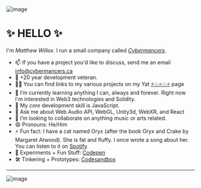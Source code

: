 ![image](https://user-images.githubusercontent.com/889851/162593002-aba465e1-ef0a-4599-b5e9-10a218654597.png)



# ✨ HELLO ✨

I'm _Matthew Willox_. I run a small company called _[Cybermancers](https://cybermancers.ca)._ 

- 📫 If you have a project you'd like to discuss, send me an email [info@cybermancers.ca](mailto:info@cybermances.ca)
- 👴 +20 year development veteran. 
- 🧑‍🍳 You can find links to my various projects on my Yat [⚡💥⭐💥⚡](https://y.at/⚡💥⭐💥⚡) page
- 🌱 I’m currently learning anything I can, always and forever. Right now I'm interested in Web3 technologies and Solidity.
- 💪 My _core_ development skill is JavaScript.
- 💬 Ask me about Web Audio API, WebGL, Unity3d, WebXR, and React
- 👯 I’m looking to collaborate on anything music or arts related.
- 😄 Pronouns: He/Him
- ⚡ Fun fact: I have a cat named Oryx (after the book Oryx and Crake by Margaret Atwood). She is fat and fluffy. I once wrote a song about her. You can listen to it on [Spotify](https://open.spotify.com/track/27JPeIK9G3NPBO0jY3pbRE?si=7XHa9s4kQuWeqbdoP4FzFg)
- 🧪 Experiments + Fun Stuff: [Codepen](https://codepen.io/mwmwmw)
- 🛠️ Tinkering + Prototypes: [Codesandbox](https://codesandbox.io/u/mwmwmw)

-----

![image](https://user-images.githubusercontent.com/889851/162593392-84f87710-7d8c-4860-b0c2-d1cddfbf9d7d.png)
